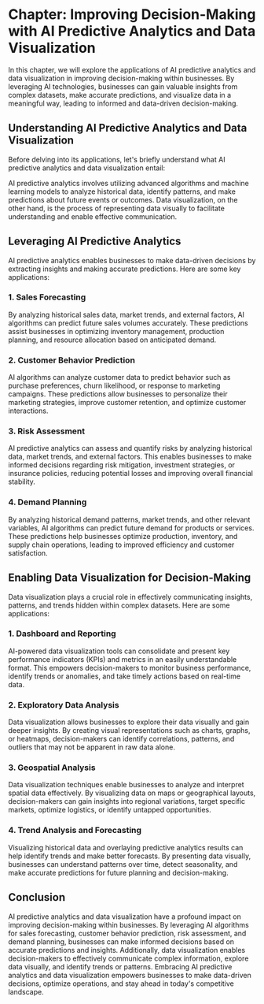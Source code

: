Chapter: Improving Decision-Making with AI Predictive Analytics and Data Visualization
======================================================================================

In this chapter, we will explore the applications of AI predictive analytics and data visualization in improving decision-making within businesses. By leveraging AI technologies, businesses can gain valuable insights from complex datasets, make accurate predictions, and visualize data in a meaningful way, leading to informed and data-driven decision-making.

Understanding AI Predictive Analytics and Data Visualization
------------------------------------------------------------

Before delving into its applications, let's briefly understand what AI predictive analytics and data visualization entail:

AI predictive analytics involves utilizing advanced algorithms and machine learning models to analyze historical data, identify patterns, and make predictions about future events or outcomes. Data visualization, on the other hand, is the process of representing data visually to facilitate understanding and enable effective communication.

Leveraging AI Predictive Analytics
----------------------------------

AI predictive analytics enables businesses to make data-driven decisions by extracting insights and making accurate predictions. Here are some key applications:

### 1. **Sales Forecasting**

By analyzing historical sales data, market trends, and external factors, AI algorithms can predict future sales volumes accurately. These predictions assist businesses in optimizing inventory management, production planning, and resource allocation based on anticipated demand.

### 2. **Customer Behavior Prediction**

AI algorithms can analyze customer data to predict behavior such as purchase preferences, churn likelihood, or response to marketing campaigns. These predictions allow businesses to personalize their marketing strategies, improve customer retention, and optimize customer interactions.

### 3. **Risk Assessment**

AI predictive analytics can assess and quantify risks by analyzing historical data, market trends, and external factors. This enables businesses to make informed decisions regarding risk mitigation, investment strategies, or insurance policies, reducing potential losses and improving overall financial stability.

### 4. **Demand Planning**

By analyzing historical demand patterns, market trends, and other relevant variables, AI algorithms can predict future demand for products or services. These predictions help businesses optimize production, inventory, and supply chain operations, leading to improved efficiency and customer satisfaction.

Enabling Data Visualization for Decision-Making
-----------------------------------------------

Data visualization plays a crucial role in effectively communicating insights, patterns, and trends hidden within complex datasets. Here are some applications:

### 1. **Dashboard and Reporting**

AI-powered data visualization tools can consolidate and present key performance indicators (KPIs) and metrics in an easily understandable format. This empowers decision-makers to monitor business performance, identify trends or anomalies, and take timely actions based on real-time data.

### 2. **Exploratory Data Analysis**

Data visualization allows businesses to explore their data visually and gain deeper insights. By creating visual representations such as charts, graphs, or heatmaps, decision-makers can identify correlations, patterns, and outliers that may not be apparent in raw data alone.

### 3. **Geospatial Analysis**

Data visualization techniques enable businesses to analyze and interpret spatial data effectively. By visualizing data on maps or geographical layouts, decision-makers can gain insights into regional variations, target specific markets, optimize logistics, or identify untapped opportunities.

### 4. **Trend Analysis and Forecasting**

Visualizing historical data and overlaying predictive analytics results can help identify trends and make better forecasts. By presenting data visually, businesses can understand patterns over time, detect seasonality, and make accurate predictions for future planning and decision-making.

Conclusion
----------

AI predictive analytics and data visualization have a profound impact on improving decision-making within businesses. By leveraging AI algorithms for sales forecasting, customer behavior prediction, risk assessment, and demand planning, businesses can make informed decisions based on accurate predictions and insights. Additionally, data visualization enables decision-makers to effectively communicate complex information, explore data visually, and identify trends or patterns. Embracing AI predictive analytics and data visualization empowers businesses to make data-driven decisions, optimize operations, and stay ahead in today's competitive landscape.
